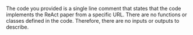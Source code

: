 The code you provided is a single line comment that states that the code implements the ReAct paper from a specific URL. There are no functions or classes defined in the code. Therefore, there are no inputs or outputs to describe.


